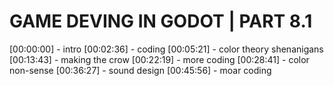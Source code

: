 # GAME DEVING IN GODOT | PART 8.1

[00:00:00] - intro
[00:02:36] - coding
[00:05:21] - color theory shenanigans
[00:13:43] - making the crow
[00:22:19] - more coding
[00:28:41] - color non-sense 
[00:36:27] - sound design
[00:45:56] - moar coding
